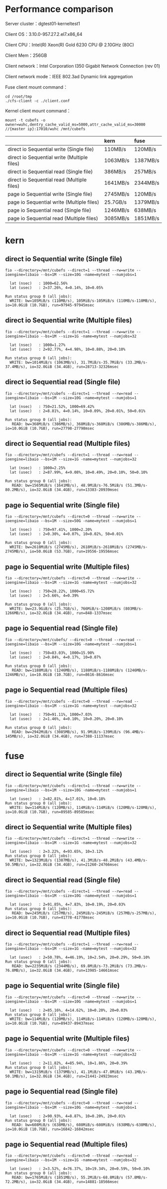 # Performance comparison

Server cluster：dgtest01-kerneltest1

Client OS：3.10.0-957.27.2.el7.x86_64

Client CPU：Intel(R) Xeon(R) Gold 6230 CPU @ 2.10GHz (80C)

Client Mem：256GB

Client network：Intel Corporation I350 Gigabit Network Connection (rev 01)

Client network mode：IEEE 802.3ad Dynamic link aggregation

Fuse client mount command：

```less
cd /root/tmp
./cfs-client -c ./client.conf
```
Kernel client mount command：
```less
mount -t cubefs -o owner=wuhc,dentry_cache_valid_ms=5000,attr_cache_valid_ms=30000 //{master ip}:17010/wuhc /mnt/cubefs
```
|    |kern|fuse|
|:----|:----|:----|
|direct io Sequential write (Single file) |110MB/s|120MB/s|
|direct io Sequential write (Multiple files) |1063MB/s|1387MB/s|
|direct io Sequential read (Single file) |386MB/s|257MB/s|
|direct io Sequential read (Multiple files)|1641MB/s|2344MB/s|
|page io Sequential write (Single file) |2745MB/s|120MB/s|
|page io Sequential write (Multiple files)|25.7GB/s|1379MB/s|
|page io Sequential read (Single file) |1246MB/s|638MB/s|
|page io Sequential read (Multiple files)|3085MB/s|1851MB/s|

# 
# kern

## direct io Sequential write (Single file) 

```shell
fio --directory=/mnt/cubefs --direct=1 --thread --rw=write --ioengine=libaio --bs=1M --size=10G -name=mytest --numjobs=1 

  lat (nsec)   : 1000=62.56%
  lat (usec)   : 2=37.26%, 4=0.14%, 10=0.05%

Run status group 0 (all jobs):
  WRITE: bw=105MiB/s (110MB/s), 105MiB/s-105MiB/s (110MB/s-110MB/s), io=10.0GiB (10.7GB), run=97945-97945msec
```
## direct io Sequential write (Multiple files) 

```shell
fio --directory=/mnt/cubefs --direct=1 --thread --rw=write --ioengine=libaio --bs=1M --size=1G -name=mytest --numjobs=32 

  lat (nsec)   : 1000=1.27%
  lat (usec)   : 2=92.77%, 4=4.98%, 10=0.88%, 20=0.10%

Run status group 0 (all jobs):
  WRITE: bw=1014MiB/s (1063MB/s), 31.7MiB/s-35.7MiB/s (33.2MB/s-37.4MB/s), io=32.0GiB (34.4GB), run=28713-32326msec
```
## direct io Sequential read (Single file) 

```shell
fio --directory=/mnt/cubefs --direct=1 --thread --rw=read --ioengine=libaio --bs=1M --size=10G -name=mytest --numjobs=1 

  lat (nsec)   : 750=21.52%, 1000=69.42%
  lat (usec)   : 2=8.81%, 4=0.14%, 10=0.09%, 20=0.01%, 50=0.01%

Run status group 0 (all jobs):
   READ: bw=368MiB/s (386MB/s), 368MiB/s-368MiB/s (386MB/s-386MB/s), io=10.0GiB (10.7GB), run=27798-27798msec
```
## direct io Sequential read (Multiple files) 

```shell
fio --directory=/mnt/cubefs --direct=1 --thread --rw=read --ioengine=libaio --bs=1M --size=1G -name=mytest --numjobs=32  

  lat (nsec)   : 1000=2.25%
  lat (usec)   : 2=87.99%, 4=9.08%, 10=0.49%, 20=0.10%, 50=0.10%

Run status group 0 (all jobs):
   READ: bw=1565MiB/s (1641MB/s), 48.9MiB/s-76.5MiB/s (51.3MB/s-80.2MB/s), io=32.0GiB (34.4GB), run=13383-20939msec
```
## page io Sequential write (Single file) 

```shell
fio --directory=/mnt/cubefs --direct=0 --thread --rw=write --ioengine=libaio --bs=1M --size=50G -name=mytest --numjobs=1 

  lat (nsec)   : 750=97.41%, 1000=2.20%
  lat (usec)   : 2=0.30%, 4=0.07%, 10=0.02%, 50=0.01%

Run status group 0 (all jobs):
  WRITE: bw=2618MiB/s (2745MB/s), 2618MiB/s-2618MiB/s (2745MB/s-2745MB/s), io=50.0GiB (53.7GB), run=19556-19556msec
```
## page io Sequential write (Multiple files) 

```shell
fio --directory=/mnt/cubefs --direct=0 --thread --rw=write --ioengine=libaio --bs=1M --size=1G -name=mytest --numjobs=32 

  lat (nsec)   : 750=28.22%, 1000=65.72%
  lat (usec)   : 2=5.66%, 4=0.39%

Run status group 0 (all jobs):
  WRITE: bw=23.9GiB/s (25.7GB/s), 766MiB/s-1208MiB/s (803MB/s-1266MB/s), io=32.0GiB (34.4GB), run=848-1337msec
```
## page io Sequential read (Single file) 

```shell
fio --directory=/mnt/cubefs/ --direct=0 --thread --rw=read --ioengine=libaio --bs=1M --size=10G -name=mytest --numjobs=1  

  lat (nsec)   : 750=83.03%, 1000=15.90%
  lat (usec)   : 2=0.84%, 4=0.17%, 10=0.07%

Run status group 0 (all jobs):
   READ: bw=1188MiB/s (1246MB/s), 1188MiB/s-1188MiB/s (1246MB/s-1246MB/s), io=10.0GiB (10.7GB), run=8616-8616msec
```
## page io Sequential read (Multiple files) 

```shell
fio --directory=/mnt/cubefs --direct=0 --thread --rw=read --ioengine=libaio --bs=1M --size=1G -name=mytest --numjobs=32  

  lat (nsec)   : 750=91.11%, 1000=7.03%
  lat (usec)   : 2=1.46%, 4=0.10%, 10=0.20%, 20=0.10%

Run status group 0 (all jobs):
   READ: bw=2942MiB/s (3085MB/s), 91.9MiB/s-139MiB/s (96.4MB/s-145MB/s), io=32.0GiB (34.4GB), run=7388-11137msec
```
# fuse

## direct io  Sequential write (Single file) 

```shell
fio --directory=/mnt/cubefs --direct=1 --thread --rw=write --ioengine=libaio --bs=1M --size=10G -name=mytest --numjobs=1 

  lat (usec)   : 2=82.81%, 4=17.01%, 10=0.18%
Run status group 0 (all jobs):
  WRITE: bw=114MiB/s (120MB/s), 114MiB/s-114MiB/s (120MB/s-120MB/s), io=10.0GiB (10.7GB), run=89585-89585msec
```
## direct io  Sequential write (Multiple files) 

```shell
fio --directory=/mnt/cubefs --direct=1 --thread --rw=write --ioengine=libaio --bs=1M --size=1G -name=mytest --numjobs=32

  lat (usec)   : 2=3.22%, 4=93.65%, 10=3.12%
Run status group 0 (all jobs):
  WRITE: bw=1323MiB/s (1387MB/s), 41.3MiB/s-48.2MiB/s (43.4MB/s-50.5MB/s), io=32.0GiB (34.4GB), run=21260-24766msec
```
## direct io Sequential read (Single file) 

```shell
fio --directory=/mnt/cubefs --direct=1 --thread --rw=read --ioengine=libaio --bs=1M --size=10G -name=mytest --numjobs=1      

  lat (usec)   : 2=91.85%, 4=7.83%, 10=0.19%, 20=0.03%
Run status group 0 (all jobs):
   READ: bw=245MiB/s (257MB/s), 245MiB/s-245MiB/s (257MB/s-257MB/s), io=10.0GiB (10.7GB), run=41778-41778msec
```
## direct io Sequential read (Multiple files) 

```shell
fio --directory=/mnt/cubefs --direct=1 --thread --rw=read --ioengine=libaio --bs=1M --size=1G -name=mytest --numjobs=32 

  lat (usec)   : 2=50.78%, 4=46.19%, 10=2.54%, 20=0.29%, 50=0.10%
Run status group 0 (all jobs):
   READ: bw=2235MiB/s (2344MB/s), 69.8MiB/s-73.2MiB/s (73.2MB/s-76.8MB/s), io=32.0GiB (34.4GB), run=13985-14661msec
```
## page io Sequential write (Single file) 

```shell
fio --directory=/mnt/cubefs --direct=0 --thread --rw=write --ioengine=libaio --bs=1M --size=10G -name=mytest --numjobs=1 

  lat (usec)   : 2=85.16%, 4=14.62%, 10=0.20%, 20=0.03%
Run status group 0 (all jobs):
  WRITE: bw=114MiB/s (120MB/s), 114MiB/s-114MiB/s (120MB/s-120MB/s), io=10.0GiB (10.7GB), run=89437-89437msec
```
## page io Sequential write (Multiple files) 

```shell
fio --directory=/mnt/cubefs --direct=0 --thread --rw=write --ioengine=libaio --bs=1M --size=1G -name=mytest --numjobs=32

  lat (usec)   : 2=11.82%, 4=85.94%, 10=1.86%, 20=0.39%
Run status group 0 (all jobs):
  WRITE: bw=1315MiB/s (1379MB/s), 41.1MiB/s-47.8MiB/s (43.1MB/s-50.1MB/s), io=32.0GiB (34.4GB), run=21441-24923msec
```
## page io Sequential read (Single file) 

```shell
fio --directory=/mnt/cubefs --direct=0 --thread --rw=read --ioengine=libaio --bs=1M --size=10G -name=mytest --numjobs=1  

  lat (usec)   : 2=90.93%, 4=8.87%, 10=0.20%, 20=0.01%
Run status group 0 (all jobs):
   READ: bw=608MiB/s (638MB/s), 608MiB/s-608MiB/s (638MB/s-638MB/s), io=10.0GiB (10.7GB), run=16842-16842msec
```
## page io Sequential read (Multiple files) 

```shell
fio --directory=/mnt/cubefs --direct=0 --thread --rw=read --ioengine=libaio --bs=1M --size=1G -name=mytest --numjobs=32  

  lat (usec)   : 2=3.52%, 4=76.37%, 10=19.34%, 20=0.59%, 50=0.10%
Run status group 0 (all jobs):
   READ: bw=1765MiB/s (1851MB/s), 55.2MiB/s-68.8MiB/s (57.8MB/s-72.2MB/s), io=32.0GiB (34.4GB), run=14881-18566msec
```

